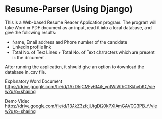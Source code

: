 # Resume-Parser (Using Django)
This is a Web-based Resume Reader Application program. 
The program will take Word or PDF document as an input, read it into a local database, and give the following results:
- Name, Email address and Phone number of the candidate  
- Linkedin profile link  
- Total No. of Text Lines + Total No. of Text characters which are present in the document.

After running the application, it should give an option to download the database in .csv file. 

Explanatory Word Document
https://drive.google.com/file/d/1AZD5jCMFy6f4i5_yqtWiWthC1KkhvbKO/view?usp=sharing

Demo Video
https://drive.google.com/file/d/13AkZ3zfdjUtgDi20kPXIAmGAVGG3PB_Y/view?usp=sharing
 
